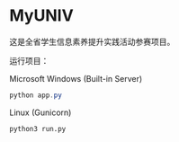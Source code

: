 # MyUNIV

这是全省学生信息素养提升实践活动参赛项目。

运行项目：

Microsoft Windows (Built-in Server)

```powershell
python app.py
```

Linux (Gunicorn)

```bash
python3 run.py
```

